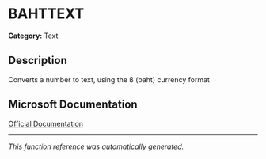# BAHTTEXT

**Category:** Text

## Description
Converts a number to text, using the ß (baht) currency format

## Microsoft Documentation
[Official Documentation](https://support.microsoft.com//en-us/office/bahttext-function-5ba4d0b4-abd3-4325-8d22-7a92d59aab9c)

---
*This function reference was automatically generated.*
